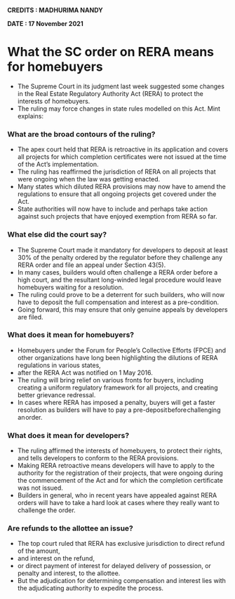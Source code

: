 **CREDITS : MADHURIMA NANDY**

**DATE : 17 November 2021**

# What the SC order on RERA means for homebuyers
- The Supreme Court in its judgment last week suggested some changes in the Real Estate Regulatory Authority Act (RERA) to protect the interests of homebuyers.
- The ruling may force changes in state rules modelled on this Act. Mint explains:

### What are the broad contours of the ruling?
- The apex court held that RERA is retroactive in its application and covers all projects for which completion certificates were not issued at the time of the Act’s implementation.
- The ruling has reaffirmed the jurisdiction of RERA on all projects that were ongoing when the law was getting enacted.
- Many states which diluted RERA provisions may now have to amend the regulations to ensure that all ongoing projects get covered under the Act.
- State authorities will now have to include and perhaps take action against such projects that have enjoyed exemption from RERA so far.

### What else did the court say?
- The Supreme Court made it mandatory for developers to deposit at least 30% of the penalty ordered by the regulator before they challenge any RERA order and file an appeal under Section 43(5).
- In many cases, builders would often challenge a RERA order before a high court, and the resultant long-winded legal procedure would leave homebuyers waiting for a resolution.
- The ruling could prove to be a deterrent for such builders, who will now have to deposit the full compensation and interest as a pre-condition.
- Going forward, this may ensure that only genuine appeals by developers are filed.

### What does it mean for homebuyers?
- Homebuyers under the Forum for People’s Collective Efforts (FPCE) and other organizations have long been highlighting the dilutions of RERA regulations in various states,
-  after the RERA Act was notified on 1 May 2016.
-  The ruling will bring relief on various fronts for buyers, including creating a uniform regulatory framework for all projects, and creating better grievance redressal.
-  In cases where RERA has imposed a penalty, buyers will get a faster resolution as builders will have to pay a pre-deposit before challenging an order.

### What does it mean for developers?
- The ruling affirmed the interests of homebuyers, to protect their rights, and tells developers to conform to the RERA provisions.
- Making RERA retroactive means developers will have to apply to the authority for the registration of their projects, that were ongoing during the commencement of the Act and for which the completion certificate was not issued.
- Builders in general, who in recent years have appealed against RERA orders will have to take a hard look at cases where they really want to challenge the order.

### Are refunds to the allottee an issue?
- The top court ruled that RERA has exclusive jurisdiction to direct refund of the amount,
- and interest on the refund,
- or direct payment of interest for delayed delivery of possession, or penalty and interest, to the allottee.
- But the adjudication for determining compensation and interest lies with the adjudicating authority to expedite the process.
